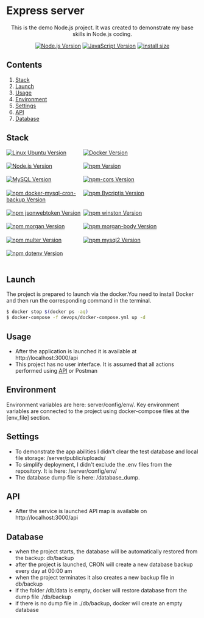 # Express server

<p style="display: block; width: 100%; text-align:center;">This is the demo Node.js project. It was created to demonstrate my base skills in Node.js coding.</p>
<p style="display: block; width: 100%; text-align:center;">
  <a href="https://nodejs.org/en/about" target="_blank"><img src="https://img.shields.io/badge/Node.js-v18.16.0-blue?logo=nodedotjs" alt="Node.js Version" /></a>
  <a href="https://262.ecma-international.org/" target="_blank"><img src="https://img.shields.io/badge/JavaScript-v9.0-blue?logo=javascript" alt="JavaScript Version" /></a>
  <a href="" rel="nofollow"><img src="https://img.shields.io/badge/istall_size-2.26%20MB-%23ebdb32?style=flat" alt="install size"></a>
</p>

## Contents
1. [Stack](#Stack)
2. [Launch](#launch)
3. [Usage](#usage)
4. [Environment](#environment)
5. [Settings](#settings)
6. [API](#api)
7. [Database](#database)

## Stack

<div>
    <div>
          <div style="display: flex; flex-wrap: wrap; height: 300px;">
            <div style="width: 40%; height: fit-content;"><a href="https://ubuntu.com/" target="_blank"><img src="https://img.shields.io/badge/Linux_Ubuntu-v22.04-blue?style=for-the-badge&logo=ubuntu" alt="Linux Ubuntu Version" /></a></div>
            <div style="width: 40%; height: fit-content;"><a href="https://www.docker.com/products/docker-desktop/" target="_blank"><img src="https://img.shields.io/badge/docker-v24.0.2-blue?style=for-the-badge&logo=docker" alt="Docker Version" /></a></div>
            <div style="width: 40%; height: fit-content;"><a href="https://nodejs.org/en/about" target="_blank"><img src="https://img.shields.io/badge/Node.js-v18.16.0-blue?style=for-the-badge&logo=nodedotjs" alt="Node.js Version" /></a></div>
            <div style="width: 40%; height: fit-content;"><a href="https://www.npmjs.com/" target="_blank"><img src="https://img.shields.io/badge/npm-v9.5.1-blue?style=for-the-badge&logo=npm" alt="npm Version" /></a></div>
            <br>
            <div style="width: 40%; height: fit-content;"><a href="https://www.mysql.com/" target="_blank"><img src="https://img.shields.io/badge/MySQL-v5.7-blue?style=for-the-badge&logo=mysql" alt="MySQL Version" /></a></div>
            <div style="width: 40%; height: fit-content;"><a href="https://www.npmjs.com/package/cors" target="_blank"><img src="https://img.shields.io/badge/npm_cors-v2.8.5-blue?style=for-the-badge" alt="npm-cors Version" /></a></div>
            <div style="width: 40%; height: fit-content;"><a href="https://github.com/fradelg/docker-mysql-cron-backup" target="_blank"><img src="https://img.shields.io/badge/docker_mysql_cron_backup-v1.13.1-blue?style=for-the-badge" alt="npm docker-mysql-cron-backup Version" /></a></div>
            <div style="width: 40%; height: fit-content;"><a href="https://www.npmjs.com/package/bcryptjs" target="_blank"><img src="https://img.shields.io/badge/npm_bcryptjs-v2.4.3-blue?style=for-the-badge" alt="npm Bycriptjs Version" /></a></div>
            <div style="width: 40%; height: fit-content;"><a href="https://jwt.io/" target="_blank"><img src="https://img.shields.io/badge/npm_jsonwebtoken-v9.0.0-blue?style=for-the-badge&logo=jsonwebtokens" alt="npm jsonwebtoken Version" /></a></div>
            <div style="width: 40%; height: fit-content;"><a href="https://www.npmjs.com/package/winston" target="_blank"><img src="https://img.shields.io/badge/npm_winston-v3.8.2-blue?style=for-the-badge" alt="npm winston Version" /></a></div>
            <div style="width: 40%; height: fit-content;"><a href="https://www.npmjs.com/package/morgan" target="_blank"><img src="https://img.shields.io/badge/npm_morgan-v1.10.0-blue?style=for-the-badge" alt="npm morgan Version" /></a></div>
            <div style="width: 40%; height: fit-content;"><a href="https://www.npmjs.com/package/morgan-body" target="_blank"><img src="https://img.shields.io/badge/npm_morgan_body-v2.6.8-blue?style=for-the-badge" alt="npm morgan-body Version" /></a></div>
            <div style="width: 40%; height: fit-content;"><a href="https://www.npmjs.com/package/multer" target="_blank"><img src="https://img.shields.io/badge/npm_multer-v1.4.5-blue?style=for-the-badge" alt="npm multer Version" /></a></div>
            <div style="width: 40%; height: fit-content;"><a href="https://www.npmjs.com/package/mysql2" target="_blank"><img src="https://img.shields.io/badge/npm_mysql2-v3.2.0-blue?style=for-the-badge" alt="npm mysql2 Version" /></a></div>
            <div style="width: 40%; height: fit-content;"><a href="https://www.npmjs.com/package/dotenv" target="_blank"><img src="https://img.shields.io/badge/npm_dotenv-v16.3.1-blue?style=for-the-badge&logo=dotenv" alt="npm dotenv Version" /></a></div>
        </div>
    </div>
</div>

## Launch

The project is prepared to launch via the docker.You need to install Docker and then run the corresponding command in the terminal.
``` bash
$ docker stop $(docker ps -aq)
$ docker-compose -f devops/docker-compose.yml up -d
```

## Usage

* After the application is launched it is available at http://localhost:3000/api
* This project has no user interface. It is assumed that all actions performed using [API](#api) or Postman

## Environment

Environment variables are here: server/config/env/. Key environment variables are connected to the project using docker-compose files at the [env_file] section.

## Settings

* To demonstrate the app abilities I didn't clear the test database and local file storage: /server/public/uploads/
* To simplify deployment, I didn't exclude the .env files from the repository. It is here: /server/config/env/
* The database dump file is here: /database_dump.

## API

* After the service is launched API map is available on http://localhost:3000/api

## Database

* when the project starts, the database will be automatically restored from the backup: db/backup
* after the project is launched, CRON will create a new database backup every day at 00:00 am
* when the project terminates it also creates a new backup file in db/backup
* if the folder /db/data is empty, docker will restore database from the dump file ./db/backup
* if there is no dump file in ./db/backup, docker will create an empty database
